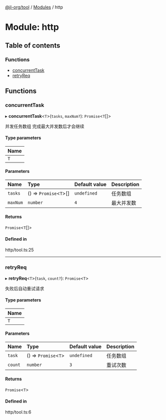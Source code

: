[@jl-org/tool](../README.md) / [Modules](../modules.md) / http

# Module: http

## Table of contents

### Functions

- [concurrentTask](http.md#concurrenttask)
- [retryReq](http.md#retryreq)

## Functions

### concurrentTask

▸ **concurrentTask**\<`T`\>(`tasks`, `maxNum?`): `Promise`\<`T`[]\>

并发任务数组 完成最大并发数后才会继续

#### Type parameters

| Name |
| :------ |
| `T` |

#### Parameters

| Name | Type | Default value | Description |
| :------ | :------ | :------ | :------ |
| `tasks` | () => `Promise`\<`T`\>[] | `undefined` | 任务数组 |
| `maxNum` | `number` | `4` | 最大并发数 |

#### Returns

`Promise`\<`T`[]\>

#### Defined in

http/tool.ts:25

___

### retryReq

▸ **retryReq**\<`T`\>(`task`, `count?`): `Promise`\<`T`\>

失败后自动重试请求

#### Type parameters

| Name |
| :------ |
| `T` |

#### Parameters

| Name | Type | Default value | Description |
| :------ | :------ | :------ | :------ |
| `task` | () => `Promise`\<`T`\> | `undefined` | 任务数组 |
| `count` | `number` | `3` | 重试次数 |

#### Returns

`Promise`\<`T`\>

#### Defined in

http/tool.ts:6
